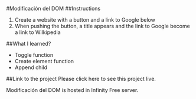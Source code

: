 #Modificación del DOM
##Instructions

1. Create a website with a button and a link to Google below
2. When pushing the button, a title appears and the link to Google become a link to Wilkipedia

##What I learned?
- Toggle function
- Create element function
- Append child

##Link to the project
Please click here to see this project live.

Modificación del DOM is hosted in Infinity Free server.
